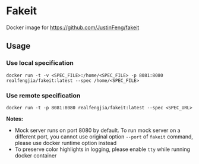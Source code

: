 # Fakeit

Docker image for https://github.com/JustinFeng/fakeit

## Usage

### Use local specification

    docker run -t -v <SPEC_FILE>:/home/<SPEC_FILE> -p 8081:8080 realfengjia/fakeit:latest --spec /home/<SPEC_FILE>

### Use remote specification

    docker run -t -p 8081:8080 realfengjia/fakeit:latest --spec <SPEC_URL>

__Notes:__

* Mock server runs on port 8080 by default. To run mock server on a different port, you cannot use original option `--port` of `fakeit` command, please use docker runtime option instead
* To preserve color highlights in logging, please enable `tty` while running docker container